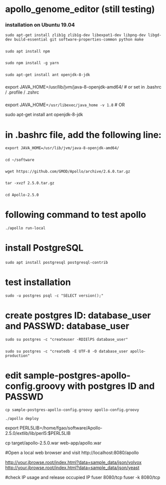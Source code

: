 # apollo_genome_editor (still testing)
### installation on Ubuntu 19.04

`sudo apt-get install zlib1g zlib1g-dev libexpat1-dev libpng-dev libgd-dev build-essential git software-properties-common python make`
#####
`sudo apt install npm`
#####
`sudo npm install -g yarn`
#####
`sudo apt-get install ant openjdk-8-jdk`
#####
export JAVA_HOME=/usr/lib/jvm/java-8-openjdk-amd64/  # or set in .bashrc / .profile / .zshrc
#####
export JAVA_HOME=`/usr/libexec/java_home -v 1.8` # OR

sudo apt-get install ant openjdk-8-jdk 

# in .bashrc file, add the following line:
`export JAVA_HOME=/usr/lib/jvm/java-8-openjdk-amd64/`

#####
`cd ~/software`
#####
`wget https://github.com/GMOD/Apollo/archive/2.6.0.tar.gz`
#####
`tar -xvzf 2.5.0.tar.gz`
#####
`cd Apollo-2.5.0`

# following command to test apollo
`./apollo run-local`

# install PostgreSQL

#####
`sudo apt install postgresql postgresql-contrib`

# test installation
`sudo -u postgres psql -c "SELECT version();"`

# create postgres ID: database_user and PASSWD: database_user
`sudo su postgres -c "createuser -RDIElPS database_user"`
#####
`sudo su postgres -c "createdb -E UTF-8 -O database_user apollo-production"`

# edit sample-postgres-apollo-config.groovy with postgres ID and PASSWD

`cp sample-postgres-apollo-config.groovy apollo-config.groovy`

`./apollo deploy`

export PERL5LIB=/home/fgao/software/Apollo-2.5.0/extlib/lib/perl5:$PERL5LIB

cp target/apollo-2.5.0.war web-app/apollo.war

#Open a local web browser and visit http://localhost:8080/apollo

http://your.jbrowse.root/index.html?data=sample_data/json/volvox
http://your.jbrowse.root/index.html?data=sample_data/json/yeast

#check IP usage and release occupied IP
fuser 8080/tcp
fuser -k 8080/tcp


